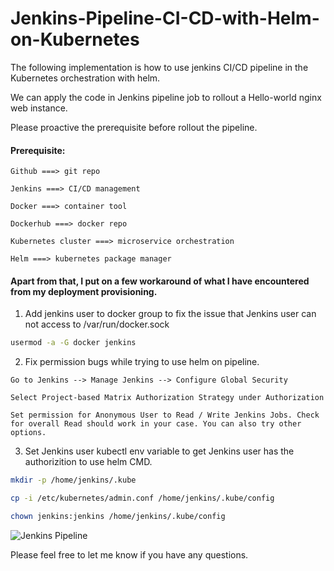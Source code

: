 # Jenkins-Pipeline-CI-CD-with-Helm-on-Kubernetes

The following implementation is how to use jenkins CI/CD pipeline in the Kubernetes orchestration with helm.

We can apply the code in Jenkins pipeline job to rollout a Hello-world nginx web instance.

Please proactive the prerequisite before rollout the pipeline.



#### Prerequisite:
```
Github ===> git repo

Jenkins ===> CI/CD management

Docker ===> container tool

Dockerhub ===> docker repo

Kubernetes cluster ===> microservice orchestration 

Helm ===> kubernetes package manager
```


#### Apart from that, I put on a few workaround of what I have encountered from my deployment provisioning.

1. Add jenkins user to docker group to fix the issue that Jenkins user can not access to /var/run/docker.sock

```Bash
usermod -a -G docker jenkins
```

2. Fix permission bugs while trying to use helm on pipeline.
```
Go to Jenkins --> Manage Jenkins --> Configure Global Security

Select Project-based Matrix Authorization Strategy under Authorization

Set permission for Anonymous User to Read / Write Jenkins Jobs. Check for overall Read should work in your case. You can also try other options.
```

3. Set Jenkins user kubectl env variable to get Jenkins user has the authorizition to use helm CMD. 
```Bash
mkdir -p /home/jenkins/.kube

cp -i /etc/kubernetes/admin.conf /home/jenkins/.kube/config

chown jenkins:jenkins /home/jenkins/.kube/config
```
![Jenkins Pipeline](https://github.com/showerlee/Jenkins-Pipeline-CI-CD-with-Helm-on-Kubernetes/blob/master/Jenkins/kube-helm-pipeline.png?raw=true "Jenkins Pipeline with Helm on Kubernetes")

Please feel free to let me know if you have any questions.

